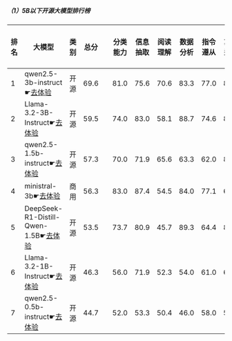 ##### （1）5B以下开源大模型排行榜
|排名|大模型|类别|总分| |分类能力|信息抽取|阅读理解|数据分析|指令遵从|算术运算|初中数学|符号推理|代词理解|诗词匹配|公务员考试|律师资格考试|高考|高中学科|初中学科|小学学科|常识推理|文本蕴含|成语理解|情感分析|演绎推理|C3中文阅读理解|
|---|-----|-------|---|-|------|-------|------|-------|------|-------|------|-------|-------|------|---------|----------|---|------|-------|------|-------|-------|------|-------|------|-----------|
|1|qwen2.5-3b-instruct☛[去体验](https://easyllm.site/static/modelcompare.html?type=open-source)|开源|69.6| |81.0|75.6|70.6|83.3|                        77.0|85.7|75.5|43.5|84.3|                        80.3|51.3|28.9|56.5|61.3|76.0|76.8|                        68.7|57.9|71.6|91.2|                        76.4|87.7|
|2|Llama-3.2-3B-Instruct☛[去体验](https://easyllm.site/static/modelcompare.html?type=open-source)|开源|59.5| |74.0|83.0|58.1|88.7|                        74.6|89.7|46.2|58.1|63.4|                        69.6|37.8|18.4|35.3|40.9|45.3|51.7|                        62.6|42.9|49.0|92.7|                        74.0|87.0|
|3|qwen2.5-1.5b-instruct☛[去体验](https://easyllm.site/static/modelcompare.html?type=open-source)|开源|57.3| |70.0|71.9|65.6|63.3|                        62.0|83.3|56.1|34.0|36.2|                        75.1|40.5|28.1|52.5|56.3|75.1|67.4|                        57.6|42.5|59.5|93.6|                        3.3|83.0|
|4|ministral-3b☛[去体验](https://easyllm.site/static/modelcompare.html?type=proprietary)|商用|56.3| |83.0|87.4|54.5|84.0|                        77.1|66.3|64.4|64.5|67.5|                        64.1|38.1|15.8|39.0|37.9|51.4|54.1|                        67.9|33.8|24.1|58.1|                        71.5|84.3|
|5|DeepSeek-R1-Distill-Qwen-1.5B☛[去体验](https://easyllm.site/static/modelcompare.html?type=open-source)|开源|53.5| |73.7|80.9|45.7|89.3|                        64.4|84.3|74.6|48.6|48.8|                        64.4|26.4|12.9|34.6|42.1|56.1|53.8|                        44.4|36.9|25.9|69.9|                        91.1|60.6|
|6|Llama-3.2-1B-Instruct☛[去体验](https://easyllm.site/static/modelcompare.html?type=open-source)|开源|46.3| |56.0|71.9|52.3|54.0|                        61.0|67.3|23.3|22.2|56.1|                        53.0|32.7|14.4|33.7|34.6|36.5|51.6|                        52.5|38.1|31.8|64.9|                        74.8|69.1|
|7|qwen2.5-0.5b-instruct☛[去体验](https://easyllm.site/static/modelcompare.html?type=open-source)|开源|44.7| |52.0|53.3|50.4|46.0|                        58.0|51.8|36.6|15.7|48.1|                        50.4|30.7|21.7|37.4|47.0|54.2|47.0|                        42.4|32.5|25.1|54.0|                        83.7|65.7|
    
